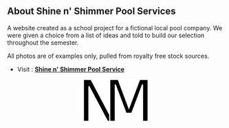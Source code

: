 ## About Shine n' Shimmer Pool Services

A website created as a school project for a fictional local pool company. We were given a choice from a list of ideas and told to build our selection throughout the semester.

All photos are of examples only, pulled from royalty free stock sources.

- Visit : **[Shine n' Shimmer Pool Service](https://naynayren.github.io/shine-shimmer/)**

<p align="center">
    <img src="images/logo.png" alt="My Logo" width="153" height="100" />
</p>
